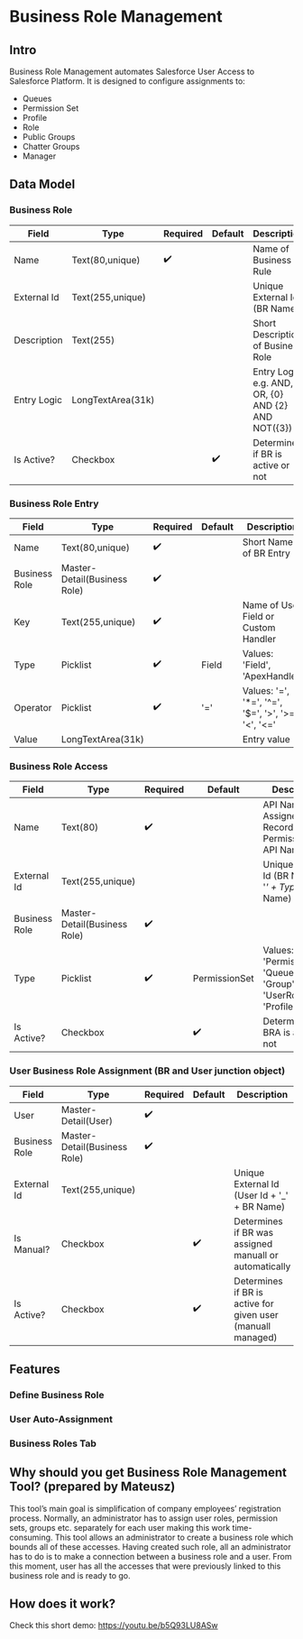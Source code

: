 # Business Role Management

## Intro

Business Role Management automates Salesforce User Access to Salesforce Platform. It is designed to configure assignments to:

* Queues
* Permission Set
* Profile
* Role
* Public Groups
* Chatter Groups
* Manager

## Data Model

### Business Role

| Field | Type  | Required | Default | Description  |
|------|------|---|---|--------|
| Name  | Text(80,unique)  | :heavy_check_mark:  | | Name of Business Rule |
| External Id | Text(255,unique)  | | | Unique External Id (BR Name) |
| Description  | Text(255)  | | | Short Description of Business Role |
| Entry Logic  | LongTextArea(31k)  | | | Entry Logic e.g. AND, OR, {0} AND {2} AND NOT({3}) |
| Is Active?  | Checkbox  | | :heavy_check_mark: | Determines if BR is active or not |


### Business Role Entry

| Field | Type  | Required | Default | Description  |
|------|------|---|---|--------|
| Name  | Text(80,unique)  | :heavy_check_mark:  | | Short Name of BR Entry |
| Business Role  | Master-Detail(Business Role)  | :heavy_check_mark:  | | |
| Key | Text(255,unique)  | :heavy_check_mark: | | Name of User Field or Custom Handler |
| Type | Picklist  | :heavy_check_mark: | Field | Values: 'Field', 'ApexHandler' |
| Operator | Picklist | :heavy_check_mark: | '=' | Values: '=', '*=', '^=', '$=', '>', '>=', '<', '<='|
| Value | LongTextArea(31k) | | | Entry value |

### Business Role Access

| Field | Type  | Required | Default | Description  |
|------|------|---|---|--------|
| Name  | Text(80)  | :heavy_check_mark:  | | API Name of Assigned Record e.g. Permission Set API Name |
| External Id | Text(255,unique)  | | | Unique External Id (BR Name + '_' + Type + '_' + Name) |
| Business Role  | Master-Detail(Business Role)  | :heavy_check_mark:  | | |
| Type | Picklist  | :heavy_check_mark: | PermissionSet | Values: 'PermissionSet', 'Queue', 'Group', 'UserRole', 'Profile' |
| Is Active?  | Checkbox  | | :heavy_check_mark: | Determines if BRA is active or not |

### User Business Role Assignment (BR and User junction object)

| Field | Type  | Required | Default | Description  |
|------|------|---|---|--------|
| User | Master-Detail(User)  | :heavy_check_mark:  | | |
| Business Role | Master-Detail(Business Role)  | :heavy_check_mark: | | |
| External Id | Text(255,unique)  | | | Unique External Id (User Id + '_' + BR Name) |
| Is Manual?  | Checkbox  | | :heavy_check_mark: | Determines if BR was assigned manuall or automatically |
| Is Active?  | Checkbox  | | :heavy_check_mark: | Determines if BR is active for given user (manuall managed) |

## Features

### Define Business Role

### User Auto-Assignment

### Business Roles Tab

## Why should you get Business Role Management Tool? (prepared by Mateusz)
This tool’s main goal is simplification of company employees’ registration process. Normally, an administrator has to assign user roles, permission sets, groups etc. separately for each user making this work time-consuming. This tool allows an administrator to create a business role which bounds all of these accesses. Having created such role, all an administrator has to do is to make a connection between  a business role and a user. From this moment, user has all the accesses that were previously linked to this business role and is ready to go.

## How does it work?
Check this short demo: https://youtu.be/b5Q93LU8ASw
